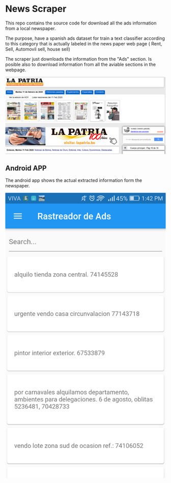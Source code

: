 # News Scraper

This repo contains the source code for download all the ads information from a local newspaper. 

The purpose, have a spanish ads dataset for train a text classifier according to this category that is actually labeled in the news paper web page ( Rent, Sell, Automovil sell, house sell)

The scraper just downloads the information from the "Ads" section.
Is posible also to download information from all the aviable sections in the webpage.


<div style="text-align:center"><img src =https://github.com/stanlee321/web_scraping/blob/master/images/newspaper.png" /></div>





## Android APP

The android app shows the actual extracted information form the newspaper. 

<div style="text-align:center"><img src =https://github.com/stanlee321/web_scraping/blob/master/images/android.png" /></div>